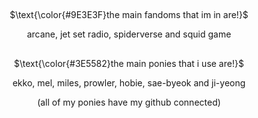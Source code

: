 ## 
<p align="center">
$\text{\color{#9E3E3F}the main fandoms that im in are!}$

<p align="center">
  arcane, jet set radio, spiderverse and squid game

## 
<p align="center">
$\text{\color{#3E5582}the main ponies that i use are!}$

<p align="center">
  ekko, mel, miles, prowler, hobie, sae-byeok and ji-yeong

<p align="center"> 
(all of my ponies have my github connected)

